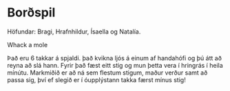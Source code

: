# Borðspil

 Höfundar: Bragi, Hrafnhildur, Ísaella og Natalía.

Whack a mole



Það eru 6 takkar á spjaldi. það kvikna ljós á einum af handahófi og þú átt að reyna að slá hann. Fyrir það fæst eitt stig og mun þetta vera í hringrás í heila mínútu. Markmiðið er að ná sem flestum stigum, maður verður samt að passa sig, því ef slegið er í óupplýstann takka færst mínus stig!


